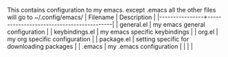 This contains configuration to my emacs.
except .emacs all the other files will go to ~/.config/emacs/
| Filename       | Description                               |
|----------------+-------------------------------------------|
| general.el     | my emacs general configuration            |
| keybindings.el | my emacs specific keybindings             |
| org.el         | my org specific configuration             |
| package.el     | setting specific for downloading packages |
| .emacs         | my .emacs configuration                   |
|                |                                           |

